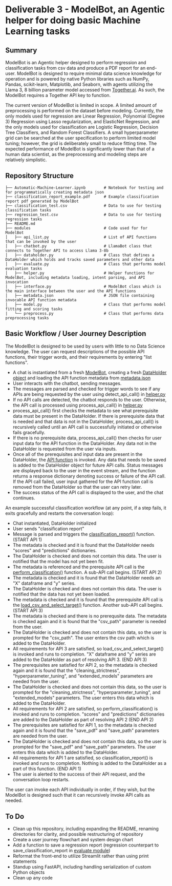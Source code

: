 # Deliverable 3 - ModelBot, an Agentic helper for doing basic Machine Learning tasks

## Summary

ModelBot is an Agentic helper designed to perform regression and classification tasks from csv data and produce a PDF report for an end-user. ModelBot is designed to require minimal data science knowledge for operation and is powered by native Python libraries such as NumPy, Pandas, scikit-learn, Matplotlib, and Seaborn, with agents utilizing the Llama 3, 8 billion parameter model accessed from [Together.ai](https://www.together.ai/). As such, the ModelBot requires a Together API key to function.

The current version of ModelBot is limited in scope. A limited amount of preprocessing is performed on the dataset before modeling. Currently, the only models used for regression are Linear Regression, Polynomial (Degree 3) Regression using Lasso regularization, and ElasticNet Regression, and the only models used for classification are Logistic Regression, Decision Tree Classifiers, and Random Forest Classifiers. A small hyperparameter grid can be searched at the user specification to perform limited model tuning; however, the grid is deliberately small to reduce fitting time. The expected performance of ModelBot is significantly lower than that of a human data scientist, as the preprocessing and modeling steps are relatively simplistic.

## Repository Structure

```
├── Automatic-Machine-Learner.ipynb        # Notebook for testing and for programmatically creating metadata json
├── classification_report_example.pdf      # Example classification report pdf generated by ModelBot
├── classification_test.csv                # Data to use for testing classification tasks
├── regression_test.csv                    # Data to use for testing regression tasks
├── README.md
├── modules                                # Code used for for ModelBot
│   ├── api_list.py                        # List of API functions that can be invoked by the user
│   ├── chatbot.py                         # LlamaBot class that connects to Together API to access Llama 3-8b
│   ├── dataholder.py                      # Class that defines a DataHolder which holds and tracks saved parameters and other data
│   ├── evaluate.py                        # Class that performs model evaluation tasks
│   ├── helper.py                          # Helper functions for ModelBot, including metadata loading, intent parsing, and API invocation
│   ├── interface.py                       # ModelBot class which is the main interface between the user and the API functions
│   ├── metadata.json                      # JSON file containing invocable API function metadata
│   ├── model.py                           # Class that performs model fitting and scoring tasks
|   └── preprocess.py                      # Class that performs data preprocessing tasks
```

## Basic Workflow / User Journey Description

The ModelBot is designed to be used by users with little to no Data Science knowledge. The user can request descriptions of the possible API functions, their trigger words, and their requirements by entering "list functions".

- A chat is instantiated from a fresh [ModelBot](https://github.com/JoshuaGottlieb/TinyTroupeSimulation/blob/main/src/deliverable-03/modules/interface.py), creating a fresh [DataHolder object](https://github.com/JoshuaGottlieb/TinyTroupeSimulation/blob/main/src/deliverable-03/modules/dataholder.py) and loading the API function metadata from [metadata.json](https://github.com/JoshuaGottlieb/TinyTroupeSimulation/blob/main/src/deliverable-03/modules/metadata.json)
- User interacts with the chatbot, sending messages.
- The messages are parsed and checked for trigger words to see if any APIs are being requested by the user using detect_api_call() in [helper.py](https://github.com/JoshuaGottlieb/TinyTroupeSimulation/blob/main/src/deliverable-03/modules/helper.py)
- If no API calls are detected, the chatbot responds to the user. Otherwise, the API call is processed using process_api_call() in [helper.py](https://github.com/JoshuaGottlieb/TinyTroupeSimulation/blob/main/src/deliverable-03/modules/helper.py)
- process_api_call() first checks the metadata to see what prerequisite data must be present in the DataHolder. If there is prerequisite data that is needed and that data is not in the DataHolder, process_api_call() is recursively called until an API call is successfully initiated or otherwise fails gracefully.
- If there is no prerequisite data, process_api_call() then checks for user input data for the API function in the DataHolder. Any data not in the DataHolder is requested from the user via inputs.
- Once all of the prerequisites and input data are present in the DataHolder, the [API function](https://github.com/JoshuaGottlieb/TinyTroupeSimulation/blob/main/src/deliverable-03/modules/api_list.py) is invoked. Any data that needs to be saved is added to the DataHolder object for future API calls. Status messages are displayed back to the user in the event stream, and the function returns a response dictionary denoting success or failure of the API call. If the API call failed, user input gathered for the API function call is removed from the DataHolder so that the user can retry later.
- The success status of the API call is displayed to the user, and the chat continues.

An example successful classification workflow (at any point, if a step fails, it exits gracefully and restarts the conversation loop):
- Chat instantiated, DataHolder initialized
- User sends "classification report"
- Message is parsed and triggers the [classification_report()](https://github.com/JoshuaGottlieb/TinyTroupeSimulation/blob/main/src/deliverable-03/modules/api_list.py) function. (START API 1)
- The metadata is checked and it is found that the DataHolder needs "scores" and "predictions" dictionaries.
- The DataHolder is checked and does not contain this data. The user is notified that the model has not yet been fit.
- The metadata is referenced and the prerequisite API call is the [perform_classification()](https://github.com/JoshuaGottlieb/TinyTroupeSimulation/blob/main/src/deliverable-03/modules/api_list.py) function. A sub-API call begins. (START API 2)
- The metadata is checked and it is found that the DataHolder needs an "X" dataframe and "y" series.
- The DataHolder is checked and does not contain this data. The user is notified that the data has not yet been loaded.
- The metadata is checked and it is found that the prerequisite API call is the [load_csv_and_select_target()](https://github.com/JoshuaGottlieb/TinyTroupeSimulation/blob/main/src/deliverable-03/modules/api_list.py) function. Another sub-API call begins. (START API 3)
- The metadata is checked and there is no prerequsite data. The metadata is checked again and it is found that the "csv_path" parameter is needed from the user.
- The DataHolder is checked and does not contain this data, so the user is prompted for the "csv_path". The user enters the csv path which is added to the DataHolder.
- All requirements for API 3 are satisfied, so load_csv_and_select_target() is invoked and runs to completion. "X" dataframe and "y" series are added to the DataHolder as part of resolving API 3. (END API 3)
- The prerequisites are satisfied for API 2, so the metadata is checked again and it is found that the "cleaning_strictness", "hyperparameter_tuning", and "extended_models" parameters are needed from the user.
- The DataHolder is checked and does not contain this data, so the user is prompted for the "cleaning_strictness", "hyperparameter_tuning", and "extended_models" parameters. The user enters this data which is added to the DataHolder.
- All requirements for API 2 are satisfied, so perform_classification() is invoked and runs to completion. "scores" and "predictions" dictionaries are added to the DataHolder as part of resolving API 2 (END API 2)
- The prerequisites are satisfied for API 1, so the metadata is checked again and it is found that the "save_pdf" and "save_path" parameters are needed from the user.
- The DataHolder is checked and does not contain this data, so the user is prompted for the "save_pdf" and "save_path" parameters. The user enters this data which is added to the DataHolder.
- All requirements for API 1 are satisfied, so classification_report() is invoked and runs to completion. Nothing is added to the DataHolder as a part of this function. (END API 1)
- The user is alerted to the success of their API request, and the conversation loop restarts.

The user can invoke each API individually in order, if they wish, but the ModelBot is designed such that it can recursively invoke API calls as needed.

## To Do
- Clean up this repository, including expanding the README, renaming directories for clarity, and possible restructuring of repository
- Create a user journey flowchart and system design chart
- Add a function to save a regression report (regression counterpart to save_classification_report in [evaluate module](https://github.com/JoshuaGottlieb/TinyTroupeSimulation/blob/main/src/deliverable-03/modules/evaluate.py))
- Reformat the front-end to utilize Streamlit rather than using print statements
- Standup using FastAPI, including handling serialization of custom Python objects
- Clean up any code
